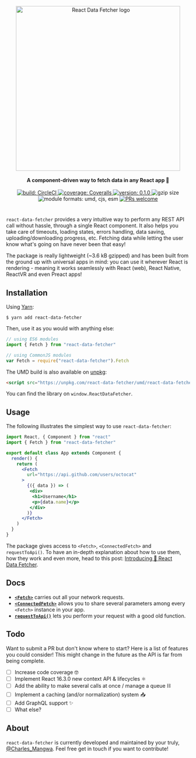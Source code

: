 <div align="center">
  <a href="https://github.com/CharlesMangwa/react-data-fetcher" target="\_parent">
    <img 
      alt="React Data Fetcher logo"
      src="https://raw.githubusercontent.com/CharlesMangwa/react-data-fetcher/master/docs/images/logo.png"
      width="450"
    />
  </a>
</div>

<br />

<div align="center">
  <strong>A component-driven way to fetch data in any React app 🎣 </strong>
  <br />
  <br />
  <a href="https://circleci.com/gh/CharlesMangwa/react-data-fetcher">
    <img
      alt="build: CircleCI"
      src="https://circleci.com/gh/CharlesMangwa/react-data-fetcher.svg?style=shield&circle-token=ec4d3afecb3cd2d7fd6712b2a6b2f576b9dfb08f"
    />
  </a>
  <a href="https://coveralls.io/github/CharlesMangwa/react-data-fetcher?branch=master">
    <img
      alt="coverage: Coveralls"
      src="https://coveralls.io/repos/github/CharlesMangwa/react-data-fetcher/badge.svg?branch=master&t=YCvNBr"
    />
  </a>
  <a href="https://www.npmjs.com/package/react-data-fetcher">
    <img
      alt="version: 0.1.0"
      src="https://img.shields.io/npm/v/react-data-fetcher.svg"
    />
  </a>
  <img 
    alt="gzip size"
    src="http://img.badgesize.io/https://npmcdn.com/react-data-fetcher/umd/react-data-fetcher.min.js?compression=gzip"
  />
  <img
    alt="module formats: umd, cjs, esm"
    src="https://img.shields.io/badge/module%20formats-umd%2C%20cjs%2C%20esm-green.svg"
  />
  <a href="https://github.com/CharlesMangwa/react-data-fetcher/pulls">
    <img
      alt="PRs welcome"
      src="https://img.shields.io/badge/PRs-welcome-brightgreen.svg"
    />
  </a>
</div>

# 

`react-data-fetcher` provides a very intuitive way to perform any REST API call without hassle, through a single React component. It also helps you take care of timeouts, loading states, errors handling, data saving, uploading/downloading progress, etc. Fetching data while letting the user know what's going on have never been that easy!

The package is really lightweight (~3.6 kB gzipped) and has been built from the ground up with universal apps in mind: you can use it wherever React is rendering - meaning it works seamlessly with React (web), React Native, ReactVR and even Preact apps!


## Installation

Using [Yarn](https://yarnpkg.com/):

```shell
$ yarn add react-data-fetcher
```

Then, use it as you would with anything else:

```js
// using ES6 modules
import { Fetch } from "react-data-fetcher"

// using CommonJS modules
var Fetch = require("react-data-fetcher").Fetch
```

The UMD build is also available on [unpkg](https://unpkg.com):

```html
<script src="https://unpkg.com/react-data-fetcher/umd/react-data-fetcher.min.js"></script>
```

You can find the library on `window.ReactDataFetcher`.

## Usage

The following illustrates the simplest way to use `react-data-fetcher`:

```jsx
import React, { Component } from "react"
import { Fetch } from "react-data-fetcher"

export default class App extends Component {
  render() {
    return (
      <Fetch
        url="https://api.github.com/users/octocat"
      >
        {({ data }) => (
         <div>
          <h1>Username</h1>
          <p>{data.name}</p>
         </div>
        )}
      </Fetch>
    )
  }
}
```

The package gives  access to `<Fetch>`, `<ConnectedFetch>` and `requestToApi()`. To have an in-depth explanation about how to use them, how they work and even more, head to this post: [Introducing 🎣 React Data Fetcher](https://medium.com/p/2140a1d36cc8/).

## Docs

- [**`<Fetch>`**](https://github.com/CharlesMangwa/react-data-fetcher/blob/master/docs/Fetch.md) carries out all your network requests.
- [**`<ConnectedFetch>`**](https://github.com/CharlesMangwa/react-data-fetcher/blob/master/docs/ConnectedFetch.md) allows you to share several parameters among every `<Fetch>` instance in your app.
- [**`requestToApi()`**](https://github.com/CharlesMangwa/react-data-fetcher/blob/master/docs/requestToApi.md) lets you perform your request with a good old function.

## Todo

Want to submit a PR but don't know where to start? Here is a list of features you could consider! This might change in the future as the API is far from being complete.

- [ ] Increase code coverage 🤓
- [ ] Implement React 16.3.0 new context API & lifecycles ⚛️
- [ ] Add the ability to make several calls at once / manage a queue ⛓
- [ ] Implement a caching (and/or normalization) system 📥
- [ ] Add GraphQL support ✨ 
- [ ] What else?

## About

`react-data-fetcher` is currently developed and maintained by your truly, [@Charles_Mangwa](https://twitter.com/Charles_Mangwa). Feel free get in touch if you want to contribute!
